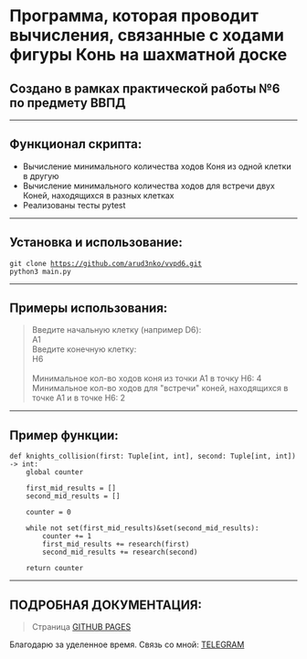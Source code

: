 # Программа, которая проводит вычисления, связанные с ходами фигуры Конь на шахматной доске
## Создано в рамках практической работы №6 по предмету ВВПД

***

## Функционал скрипта:
- Вычисление минимального количества ходов Коня из одной клетки в другую
- Вычисление минимального количества ходов для встречи двух Коней, находящихся в разных клетках
- Реализованы тесты pytest

***

## Установка и использование:<br>
<code>git clone https://github.com/arud3nko/vvpd6.git</code><br>
<code>python3 main.py</code><br>

***

## Примеры использования:

>Введите начальную клетку (например D6): <br>
>A1<br>
>Введите конечную клетку:<br>
>H6<br>
><br>
>Минимальное кол-во ходов коня из точки A1 в точку H6: 4<br>
>Минимальное кол-во ходов для "встречи" коней, находящихся в точке A1 и в точке H6: 2<br>

***

## Пример функции:


    def knights_collision(first: Tuple[int, int], second: Tuple[int, int]) -> int:
        global counter

        first_mid_results = []
        second_mid_results = []

        counter = 0

        while not set(first_mid_results)&set(second_mid_results):
            counter += 1
            first_mid_results += research(first)
            second_mid_results += research(second)

        return counter

***

## ПОДРОБНАЯ ДОКУМЕНТАЦИЯ:

> Страница [GITHUB PAGES](https://arud3nko.github.io/vvpd6/)



Благодарю за уделенное время. Связь со мной: [TELEGRAM](https://t.me/arud3nko)
